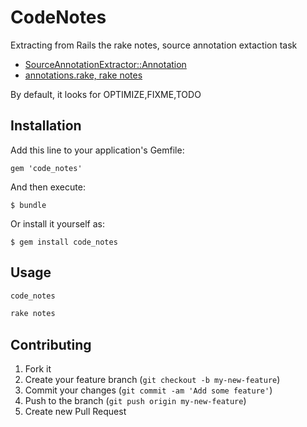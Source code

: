 
# CodeNotes

Extracting from Rails the rake notes, source annotation extaction task

* [SourceAnnotationExtractor::Annotation](https://github.com/rails/rails/blob/7d7c9f4d6b/railties/lib/rails/source_annotation_extractor.rb)
* [annotations.rake, rake notes](https://github.com/rails/rails/blob/7d7c9f4d6b/railties/lib/rails/tasks/annotations.rake)

By default, it looks for OPTIMIZE,FIXME,TODO

## Installation

Add this line to your application's Gemfile:

    gem 'code_notes'

And then execute:

    $ bundle

Or install it yourself as:

    $ gem install code_notes

## Usage

```bash
code_notes
```

```rake
rake notes
```

## Contributing

1. Fork it
2. Create your feature branch (`git checkout -b my-new-feature`)
3. Commit your changes (`git commit -am 'Add some feature'`)
4. Push to the branch (`git push origin my-new-feature`)
5. Create new Pull Request

